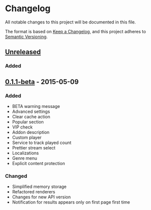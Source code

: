 # Changelog
All notable changes to this project will be documented in this file.

The format is based on [Keep a Changelog](https://keepachangelog.com/en/1.0.0/),
and this project adheres to [Semantic Versioning](https://semver.org/spec/v2.0.0.html).

## [Unreleased]
### Added


## [0.1.1-beta] - 2015-05-09
### Added
- BETA warning message
- Advanced settings
- Clear cache action
- Popular section
- VIP check
- Addon description
- Custom player
- Service to track played count
- Prettier stream select
- Localizations
- Genre menu
- Explicit content protection

### Changed
- Simplified memory storage
- Refactored renderers
- Changes for new API version
- Notification for results appears only on first page first time


[Unreleased]: https://github.com/LadaBr/plugin.video.stream-cinema-2/compare/v0.1.1-beta...HEAD
[0.1.1-beta]: https://github.com/LadaBr/plugin.video.stream-cinema-2/releases/tag/v0.1.1-beta


